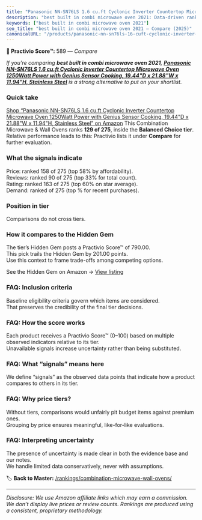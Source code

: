 ```yaml
---
title: "Panasonic NN-SN76LS 1.6 cu.ft Cyclonic Inverter Countertop Microwave Oven 1250Watt Power with Genius Sensor Cooking, 19.44\"D x 21.88\"W x 11.94\"H, Stainless Steel"
description: "best built in combi microwave oven 2021: Data-driven ranking using the Practivio Score™. Positioned by quality, value, demand, findability, momentum."
keywords: ["best built in combi microwave oven 2021"]
seo_title: "best built in combi microwave oven 2021 — Compare (2025)"
canonicalURL: "/products/panasonic-nn-sn76ls-16-cuft-cyclonic-inverter-countertop-microwave-oven-1250watt-power-with-genius-sensor-cooking-1944d-x-2188w-x-1194h-stainless-steel-B0B82ZVMBZ/"
---
```


**🛒 Practivio Score™:** 589 — _Compare_


*If you're comparing **best built in combi microwave oven 2021**, **[Panasonic NN-SN76LS 1.6 cu.ft Cyclonic Inverter Countertop Microwave Oven 1250Watt Power with Genius Sensor Cooking, 19.44"D x 21.88"W x 11.94"H, Stainless Steel](https://www.amazon.com/dp/B0B82ZVMBZ?tag=practivio-20)** is a strong alternative to put on your shortlist.*
### Quick take
[Shop “Panasonic NN-SN76LS 1.6 cu.ft Cyclonic Inverter Countertop Microwave Oven 1250Watt Power with Genius Sensor Cooking, 19.44"D x 21.88"W x 11.94"H, Stainless Steel” on Amazon](https://www.amazon.com/dp/B0B82ZVMBZ?tag=practivio-20)
This Combination Microwave & Wall Ovens ranks **129 of 275**, inside the **Balanced Choice tier**.  
Relative performance leads to this: Practivio lists it under **Compare** for further evaluation.

### What the signals indicate
Price: ranked 158 of 275 (top 58% by affordability).  
Reviews: ranked 90 of 275 (top 33% for total count).  
Rating: ranked 163 of 275 (top 60% on star average).  
Demand: ranked  of 275 (top % for recent purchases).

### Position in tier
Comparisons do not cross tiers.

### How it compares to the Hidden Gem
The tier’s Hidden Gem posts a Practivio Score™ of 790.00.  
This pick trails the Hidden Gem by 201.00 points.  
Use this context to frame trade-offs among competing options.  

See the Hidden Gem on Amazon → [View listing](https://www.amazon.com/dp/B07JYNPTX3?tag=practivio-20)

### FAQ: Inclusion criteria
Baseline eligibility criteria govern which items are considered.  
That preserves the credibility of the final tier decisions.

### FAQ: How the score works
Each product receives a Practivio Score™ (0–100) based on multiple observed indicators relative to its tier.  
Unavailable signals increase uncertainty rather than being substituted.

### FAQ: What “signals” means here
We define “signals” as the observed data points that indicate how a product compares to others in its tier.

### FAQ: Why price tiers?
Without tiers, comparisons would unfairly pit budget items against premium ones.  
Grouping by price ensures meaningful, like-for-like evaluations.

### FAQ: Interpreting uncertainty
The presence of uncertainty is made clear in both the evidence base and our notes.  
We handle limited data conservatively, never with assumptions.

<!-- Missing template for Compare/CompareWithinPriceClass -->


🏷️ **Back to Master:** [/rankings/combination-microwave-wall-ovens/](/rankings/combination-microwave-wall-ovens/)

---
_Disclosure: We use Amazon affiliate links which may earn a commission. We don’t display live prices or review counts. Rankings are produced using a consistent, proprietary methodology._
